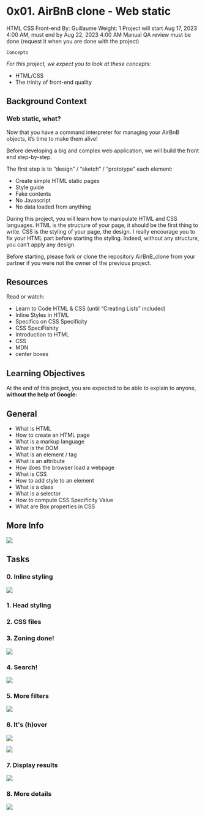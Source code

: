 0x01. AirBnB clone - Web static
===============================
HTML
CSS
Front-end
 By: Guillaume
  Weight: 1
   Project will start Aug 17, 2023 4:00 AM, must end by Aug 22, 2023 4:00 AM
    Manual QA review must be done (request it when you are done with the project)
```
Concepts
```
   _For this project, we expect you to look at these concepts:_

 - HTML/CSS
 - The trinity of front-end quality


## Background Context
### Web static, what?
Now that you have a command interpreter for managing your AirBnB objects, it’s time to make them alive!

Before developing a big and complex web application, we will build the front end step-by-step.

The first step is to “design” / “sketch” / “prototype” each element:
 - Create simple HTML static pages
 - Style guide
 - Fake contents
 - No Javascript
 - No data loaded from anything

During this project, you will learn how to manipulate HTML and CSS languages. HTML is the structure of your page, it should be the first thing to write. CSS is the styling of your page, the design. I really encourage you to fix your HTML part before starting the styling. Indeed, without any structure, you can’t apply any design.

Before starting, please fork or clone the repository AirBnB_clone from your partner if you were not the owner of the previous project.

## Resources
Read or watch:

  - Learn to Code HTML & CSS (until “Creating Lists” included)
  - Inline Styles in HTML
  - Specifics on CSS Specificity
  - CSS SpeciFishity
  - Introduction to HTML
  - CSS
  - MDN
  - center boxes

## Learning Objectives
At the end of this project, you are expected to be able to explain to anyone, **without the help of Google:**

## General

   - What is HTML
   - How to create an HTML page
   - What is a markup language
   - What is the DOM
   - What is an element / tag
   - What is an attribute
   - How does the browser load a webpage
   - What is CSS
   - How to add style to an element
   - What is a class
   - What is a selector
   - How to compute CSS Specificity Value
   - What are Box properties in CSS

## More Info

![](https://s3.amazonaws.com/intranet-projects-files/concepts/74/hbnb_step1.png)

## Tasks


### 0\. Inline styling
![](https://s3.amazonaws.com/alx-intranet.hbtn.io/uploads/medias/2021/12/98f4ac1b0644512ce7ae91a9e8e61e8fe174911d.png?X-Amz-Algorithm=AWS4-HMAC-SHA256&X-Amz-Credential=AKIARDDGGGOUSBVO6H7D%2F20230820%2Fus-east-1%2Fs3%2Faws4_request&X-Amz-Date=20230820T190219Z&X-Amz-Expires=86400&X-Amz-SignedHeaders=host&X-Amz-Signature=bfee5efa861e71b627aa8a189f96db3448c2dd549902d1fdd55a3b7da78959c2)

### 1\. Head styling

### 2\. CSS files


### 3\. Zoning done!
![](https://s3.amazonaws.com/alx-intranet.hbtn.io/uploads/medias/2021/12/2be1eda05a0d9097c210f2d3482a59aa858c5711.png?X-Amz-Algorithm=AWS4-HMAC-SHA256&X-Amz-Credential=AKIARDDGGGOUSBVO6H7D%2F20230820%2Fus-east-1%2Fs3%2Faws4_request&X-Amz-Date=20230820T190219Z&X-Amz-Expires=86400&X-Amz-SignedHeaders=host&X-Amz-Signature=bfd9afc70683b8c4053ff093b085b3a4a630939c75a4312ffc757ac3dceca09c)

### 4\. Search!

![](https://s3.amazonaws.com/alx-intranet.hbtn.io/uploads/medias/2021/12/f959154b0cdf1cdf71ddef04e3787ef28462793e.png?X-Amz-Algorithm=AWS4-HMAC-SHA256&X-Amz-Credential=AKIARDDGGGOUSBVO6H7D%2F20230820%2Fus-east-1%2Fs3%2Faws4_request&X-Amz-Date=20230820T190219Z&X-Amz-Expires=86400&X-Amz-SignedHeaders=host&X-Amz-Signature=93416b24baf430d3ae855fd9e54cf0654231738e8066921e881ca5010ac6a553)


### 5\. More filters

![](https://s3.amazonaws.com/alx-intranet.hbtn.io/uploads/medias/2021/12/85bfa50b96c2985723daa75b5e22f75ef16e2b2e.png?X-Amz-Algorithm=AWS4-HMAC-SHA256&X-Amz-Credential=AKIARDDGGGOUSBVO6H7D%2F20230820%2Fus-east-1%2Fs3%2Faws4_request&X-Amz-Date=20230820T190219Z&X-Amz-Expires=86400&X-Amz-SignedHeaders=host&X-Amz-Signature=6593290aa278566697ff4da08bd25765722a18eb07092667d339c57be7f59e20)

### 6\. It's (h)over

![](https://s3.amazonaws.com/alx-intranet.hbtn.io/uploads/medias/2021/12/6262f13624dca23ca19db505c44f88faddb82ebb.png?X-Amz-Algorithm=AWS4-HMAC-SHA256&X-Amz-Credential=AKIARDDGGGOUSBVO6H7D%2F20230820%2Fus-east-1%2Fs3%2Faws4_request&X-Amz-Date=20230820T190219Z&X-Amz-Expires=86400&X-Amz-SignedHeaders=host&X-Amz-Signature=7551a97e845694d5dceb6a11150c2264a899772e5450ffeff92c83e1de46764c)

![](https://s3.amazonaws.com/alx-intranet.hbtn.io/uploads/medias/2021/12/6e6bdfa13fa88a5f439d9e2b1dade826dd95529b.png?X-Amz-Algorithm=AWS4-HMAC-SHA256&X-Amz-Credential=AKIARDDGGGOUSBVO6H7D%2F20230820%2Fus-east-1%2Fs3%2Faws4_request&X-Amz-Date=20230820T190219Z&X-Amz-Expires=86400&X-Amz-SignedHeaders=host&X-Amz-Signature=62c80af2512e09bc8fbef18af38bcdf5adb1d8463098653d9ce1154e4440cad6)

### 7\. Display results

![](https://s3.amazonaws.com/alx-intranet.hbtn.io/uploads/medias/2021/12/bca4d17fbe21a58b66a9d5d6b85df4801d147dd0.png?X-Amz-Algorithm=AWS4-HMAC-SHA256&X-Amz-Credential=AKIARDDGGGOUSBVO6H7D%2F20230820%2Fus-east-1%2Fs3%2Faws4_request&X-Amz-Date=20230820T190219Z&X-Amz-Expires=86400&X-Amz-SignedHeaders=host&X-Amz-Signature=aa902214bf97d26abf2eb768adc40275d12fed6d7f53759cad06deddbbd74ca8)
### 8\. More details

![](https://s3.amazonaws.com/alx-intranet.hbtn.io/uploads/medias/2021/12/f4b2d4ef94bd3a2e7e1ddefa81236595686d270e.png?X-Amz-Algorithm=AWS4-HMAC-SHA256&X-Amz-Credential=AKIARDDGGGOUSBVO6H7D%2F20230820%2Fus-east-1%2Fs3%2Faws4_request&X-Amz-Date=20230820T190219Z&X-Amz-Expires=86400&X-Amz-SignedHeaders=host&X-Amz-Signature=e1bdaf22a1eec1cb89035ec64502560c4689f701efc6e0f39d378a05ca07f37f)
###

###
